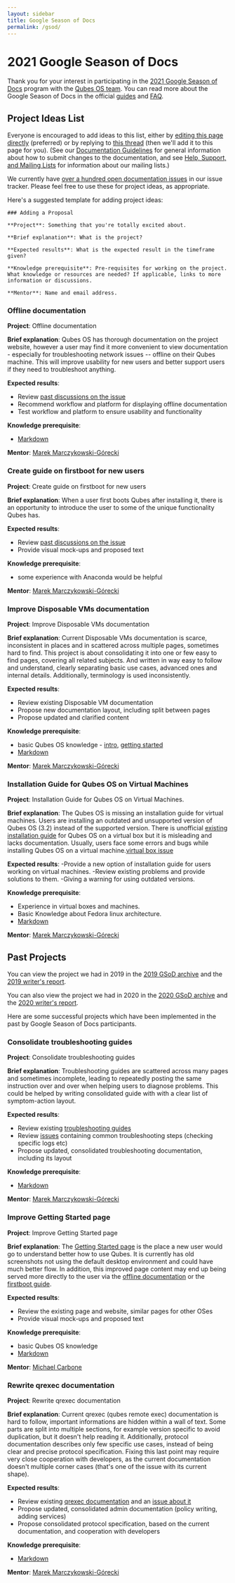 ```yaml
---
layout: sidebar
title: Google Season of Docs
permalink: /gsod/
---
```


# 2021 Google Season of Docs

Thank you for your interest in participating in the [2021 Google Season of Docs][gsod] program with the [Qubes OS team][team]. You can read more about the Google Season of Docs in the official [guides][gsod-doc] and [FAQ][gsod-faq].

## Project Ideas List

Everyone is encouraged to add ideas to this list, either by [editing this page directly][gsod.md] (preferred) or by replying to [this thread][gsod-2020-thread] (then we'll add it to this page for you). (See our [Documentation Guidelines] for general information about how to submit changes to the documentation, and see [Help, Support, and Mailing Lists] for information about our mailing lists.)

We currently have [over a hundred open documentation issues][doc-issues] in our issue tracker. Please feel free to use these for project ideas, as appropriate.

Here's a suggested template for adding project ideas:

```
### Adding a Proposal

**Project**: Something that you're totally excited about.

**Brief explanation**: What is the project?

**Expected results**: What is the expected result in the timeframe given?

**Knowledge prerequisite**: Pre-requisites for working on the project. What knowledge or resources are needed? If applicable, links to more information or discussions.

**Mentor**: Name and email address.
```

### Offline documentation

**Project**: Offline documentation

**Brief explanation**: Qubes OS has thorough documentation on the project website, however a user may find it more convenient to view documentation - especially for troubleshooting network issues -- offline on their Qubes machine. This will improve usability for new users and better support users if they need to troubleshoot anything.

**Expected results**:

- Review [past discussions on the issue](https://github.com/QubesOS/qubes-issues/issues/1019)
- Recommend workflow and platform for displaying offline documentation
- Test workflow and platform to ensure usability and functionality

**Knowledge prerequisite**:

- [Markdown][markdown]

**Mentor**: [Marek Marczykowski-Górecki][team]

### Create guide on firstboot for new users

**Project**: Create guide on firstboot for new users

**Brief explanation**: When a user first boots Qubes after installing it, there is an opportunity to introduce the user to some of the unique functionality Qubes has.

**Expected results**:

- Review [past discussions on the issue](https://github.com/QubesOS/qubes-issues/issues/1774)
- Provide visual mock-ups and proposed text

**Knowledge prerequisite**:

- some experience with Anaconda would be helpful

**Mentor**: [Marek Marczykowski-Górecki][team]

### Improve Disposable VMs documentation

**Project**: Improve Disposable VMs documentation

**Brief explanation**: Current Disposable VMs documentation is scarce, inconsistent in places and in scattered across multiple pages, sometimes hard to find.
This project is about consolidating it into one or few easy to find pages, covering all related subjects.
And written in way easy to follow and understand, clearly separating basic use cases, advanced ones and internal details.
Additionally, terminology is used inconsistently.

**Expected results**:

- Review existing Disposable VM documentation
- Propose new documentation layout, including split between pages
- Propose updated and clarified content

**Knowledge prerequisite**:

- basic Qubes OS knowledge - [intro], [getting started]
- [Markdown][markdown]

**Mentor**: [Marek Marczykowski-Górecki][team]

### Installation Guide for Qubes OS on Virtual Machines

**Project**: Installation Guide for Qubes OS on Virtual Machines.

**Brief explanation**: The Qubes OS is missing an installation guide for virtual machines. Users are installing an outdated and unsupported version of Qubes OS (3.2) instead of the supported version. There is unofficial [existing installation guide] for Qubes OS on a virtual box but it is misleading and lacks documentation. Usually, users face some errors and bugs while installing Qubes OS on a virtual machine.[virtual box issue]

**Expected results**:
 -Provide a new option of installation guide for users working on virtual machines.
 -Review existing problems and provide solutions to them.
 -Giving a warning for using outdated versions.

**Knowledge prerequisite**:
 - Experience in virtual boxes and machines.
 - Basic Knowledge about Fedora linux architecture.
 - [Markdown][markdown]

**Mentor**: [Marek Marczykowski-Górecki][team]

## Past Projects

You can view the project we had in 2019 in the [2019 GSoD archive][2019-qubes-gsod] and the [2019 writer's report][2019-qubes-report].

You can also view the project we had in 2020 in the [2020 GSoD archive][2020-qubes-gsod] and the [2020 writer's report][2020-qubes-report].

Here are some successful projects which have been implemented in the past by Google Season of Docs participants.

### Consolidate troubleshooting guides

**Project**: Consolidate troubleshooting guides

**Brief explanation**: Troubleshooting guides are scattered across many pages and sometimes incomplete, leading to repeatedly posting the same instruction over and over when helping users to diagnose problems.
This could be helped by writing consolidated guide with with a clear list of symptom-action layout.

**Expected results**:

- Review existing [troubleshooting guides](/doc/#troubleshooting)
- Review [issues][doc-issues] containing common troubleshooting steps (checking specific logs etc)
- Propose updated, consolidated troubleshooting documentation, including its layout

**Knowledge prerequisite**:

- [Markdown][markdown]

**Mentor**: [Marek Marczykowski-Górecki][team]

### Improve Getting Started page

**Project**: Improve Getting Started page

**Brief explanation**: The [Getting Started page](https://www.qubes-os.org/getting-started/) is the place a new user would go to understand better how to use Qubes. It is currently has old screenshots not using the default desktop environment and could have much better flow. In addition, this improved page content may end up being served more directly to the user via the [offline documentation](#offline-documentation) or the [firstboot guide](#create-guide-on-firstboot-for-new-users).

**Expected results**:

 - Review the existing page and website, similar pages for other OSes
 - Provide visual mock-ups and proposed text

**Knowledge prerequisite**:

- basic Qubes OS knowledge
- [Markdown][markdown]

**Mentor**: [Michael Carbone][team]

### Rewrite qrexec documentation

**Project**: Rewrite qrexec documentation

**Brief explanation**: Current qrexec (qubes remote exec) documentation is hard to follow, important informations are hidden within a wall of text.
Some parts are split into multiple sections, for example version specific to avoid duplication, but it doesn't help reading it.
Additionally, protocol documentation describes only few specific use cases, instead of being clear and precise protocol specification.
Fixing this last point may require very close cooperation with developers, as the current documentation doesn't multiple corner cases (that's one of the issue with its current shape).

**Expected results**:

- Review existing [qrexec documentation](https://www.qubes-os.org/doc/qrexec3/) and an [issue about it](https://github.com/QubesOS/qubes-issues/issues/1392)
- Propose updated, consolidated admin documentation (policy writing, adding services)
- Propose consolidated protocol specification, based on the current documentation, and cooperation with developers

**Knowledge prerequisite**:

- [Markdown][markdown]

**Mentor**: [Marek Marczykowski-Górecki][team]


[gsod]: https://developers.google.com/season-of-docs/
[team]: /team/
[gsod-doc]: https://developers.google.com/season-of-docs/docs/
[gsod-faq]: https://developers.google.com/season-of-docs/docs/faq
[gsod.md]: https://github.com/QubesOS/qubes-doc/blob/master/developer/general/gsod.md
[gsod-2020-thread]: https://groups.google.com/d/msgid/qubes-project/aac9b148-4081-ebd8-cb9d-9a9191033484%40qubes-os.org
[Documentation Guidelines]: /doc/doc-guidelines/
[Help, Support, and Mailing Lists]: /support/
[intro]: /intro/
[getting started]: /getting-started/
[markdown]: https://daringfireball.net/projects/markdown/
[doc-issues]: https://github.com/QubesOS/qubes-issues/issues?q=is%3Aopen+is%3Aissue+label%3A%22C%3A+doc%22
[2019-qubes-gsod]:  https://developers.google.com/season-of-docs/docs/2019/participants/project-qubes
[2019-qubes-report]: https://refre.ch/report-qubesos/
[2020-qubes-gsod]: https://developers.google.com/season-of-docs/docs/2020/participants/project-qubesos-c1e0
[2020-qubes-report]: https://gist.github.com/PROTechThor/bfe9b8b28295d88c438b6f6c754ae733
[existing installation guide]: https://www.youtube.com/watch?v=mATI8Lht0Js
[virtual box issue]: https://www.virtualbox.org/ticket/16771
